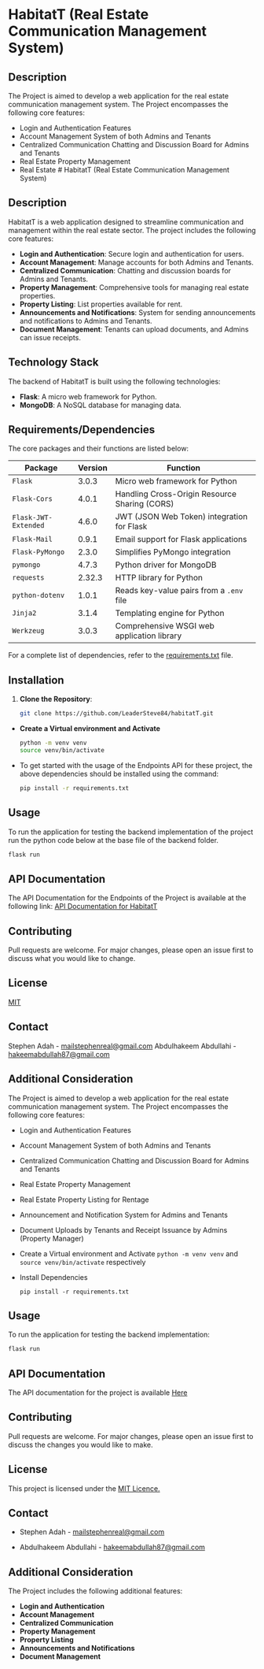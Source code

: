 # HabitatT (Real Estate Communication Management System)
## Description
The Project is aimed to develop a web application for the real estate communication management system. The Project encompasses the following core features:

* Login and Authentication Features
* Account Management System of both Admins and Tenants
* Centralized Communication Chatting and Discussion Board for Admins and Tenants
* Real Estate Property Management 
* Real Estate # HabitatT (Real Estate Communication Management System)

## Description
HabitatT is a web application designed to streamline communication and management within the real estate sector. The project includes the following core features:

- **Login and Authentication**: Secure login and authentication for users.
- **Account Management**: Manage accounts for both Admins and Tenants.
- **Centralized Communication**: Chatting and discussion boards for Admins and Tenants.
- **Property Management**: Comprehensive tools for managing real estate properties.
- **Property Listing**: List properties available for rent.
- **Announcements and Notifications**: System for sending announcements and notifications to Admins and Tenants.
- **Document Management**: Tenants can upload documents, and Admins can issue receipts.

## Technology Stack
The backend of HabitatT is built using the following technologies:

- **Flask**: A micro web framework for Python.
- **MongoDB**: A NoSQL database for managing data.

## Requirements/Dependencies

The core packages and their functions are listed below:

| Package              | Version | Function                                                    |
|----------------------|---------|-------------------------------------------------------------|
| `Flask`              | 3.0.3   | Micro web framework for Python                              |
| `Flask-Cors`         | 4.0.1   | Handling Cross-Origin Resource Sharing (CORS)               |
| `Flask-JWT-Extended` | 4.6.0   | JWT (JSON Web Token) integration for Flask                  |
| `Flask-Mail`         | 0.9.1   | Email support for Flask applications                        |
| `Flask-PyMongo`      | 2.3.0   | Simplifies PyMongo integration                              |
| `pymongo`            | 4.7.3   | Python driver for MongoDB                                   |
| `requests`           | 2.32.3  | HTTP library for Python                                     |
| `python-dotenv`      | 1.0.1   | Reads key-value pairs from a `.env` file                    |
| `Jinja2`             | 3.1.4   | Templating engine for Python                                |
| `Werkzeug`           | 3.0.3   | Comprehensive WSGI web application library                  |

For a complete list of dependencies, refer to the [requirements.txt](requirements.txt) file.

## Installation

1. **Clone the Repository**: 
   ```bash
   git clone https://github.com/LeaderSteve84/habitatT.git

* **Create a Virtual environment and Activate** 

    ```bash 
    python -m venv venv
    source venv/bin/activate
    ```
* To get started with the usage of the Endpoints API for these project, the above dependencies should be installed using the command:

    ```bash 
    pip install -r requirements.txt 
    ```

## Usage
To run the application for testing the backend implementation of the project run the python code below at the base file of the backend folder.

```bash
flask run
```

## API Documentation
The API Documentation for the Endpoints of the Project is available at the following link: [API Documentation for HabitatT](https://documenter.getpostman.com/view/36506856/2sA3dxCWis)

## Contributing
Pull requests are welcome. For major changes, please open an issue first to discuss what you would like to change.

## License
[MIT](https://choosealicense.com/licenses/mit/)

## Contact
Stephen Adah - mailstephenreal@gmail.com
Abdulhakeem Abdullahi - hakeemabdullah87@gmail.com

## Additional Consideration
The Project is aimed to develop a web application for the real estate communication management system. The Project encompasses the following core features:
*  Login and Authentication Features
*  Account Management System of both Admins and Tenants
*  Centralized Communication Chatting and Discussion Board for Admins and Tenants
*  Real Estate Property Management
*  Real Estate Property Listing for Rentage
*  Announcement and Notification System for Admins and Tenants
*  Document Uploads by Tenants and Receipt Issuance by Admins (Property Manager)

* Create a Virtual environment and Activate `python -m venv venv` and `source venv/bin/activate` respectively
* Install Dependencies 

    ```pip install -r requirements.txt ```

## Usage
To run the application for testing the backend implementation:

```bash
flask run
```

## API Documentation
The API documentation for the project is available  [Here](https://documenter.getpostman.com/view/36506856/2sA3dxCWis)

## Contributing
Pull requests are welcome. For major changes, please open an issue first to discuss the changes you would like to make.

## License
This project is licensed under the [MIT Licence.](https://choosealicense.com/licenses/mit/)

## Contact
* Stephen Adah - mailstephenreal@gmail.com

* Abdulhakeem Abdullahi - hakeemabdullah87@gmail.com

## Additional Consideration
The Project includes the following additional features:
* **Login and Authentication**
* **Account Management**
* **Centralized Communication**
* **Property Management**
* **Property Listing**
* **Announcements and Notifications**
* **Document Management**

